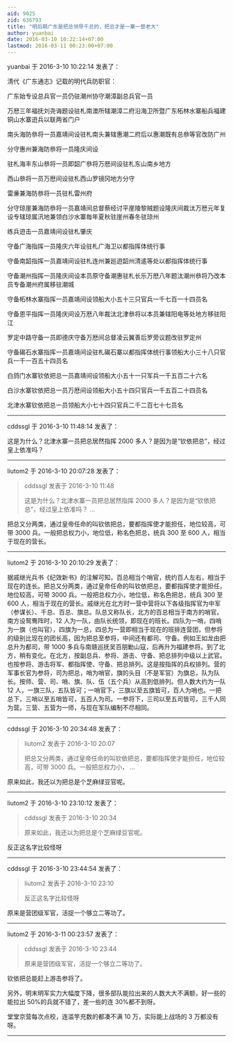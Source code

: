 ```yaml
---
aid: 9025
zid: 636793
title: "明后期广东是把总领导千总的，把总才是一寨一营老大"
author: yuanbai
date: 2016-03-10 10:22:14+07:00
lastmod: 2016-03-11 00:23:00+07:00
---
```


yuanbai 于 2016-3-10 10:22:14 发表了：

清代《广东通志》记载的明代兵防职官：

广东始专设总兵官一员仍驻潮州协守潮漳副总兵官一员

万厯三年福抚刘尧诲题设驻札南澳所辖潮漳二府沿海卫所暨广东柘林水寨船兵福建铜山水寨逰兵以联两省门户

南头海防叅将一员嘉靖间设驻札南头兼辖惠潮二府后以惠潮既有总叅等官改防广州

分守惠州兼海防叅将一员隆庆间设

驻札海丰东山叅将一员即韶广叅将万厯间设驻札东山南乡地方

西山叅将一员万厯间设驻札西山罗镜冈地方分守

雷亷兼海防叅将一员驻札雷州府

分守琼崖兼海防叅将一员嘉靖间总督蔡经讨平崖陵黎贼题设隆庆间裁汰万厯元年复设专辖琼属汛地兼领白沙水寨毎年夏秋驻崖州春冬驻琼州

练兵逰击一员嘉靖间设驻札肇庆

守备广海指挥一员隆庆六年设驻札广海卫以都指挥体统行事

守备南韶指挥一员嘉靖间设驻札连州兼廵逰韶州清逺等处以都指挥体统行事

守备潮州指挥一员隆庆间设本员原守备潮惠驻札长乐万厯八年题汰潮州叅将乃改本员专备潮州府属移驻潮城

守备柘林水寨指挥一员嘉靖间设领船大小五十三只官兵一千七百一十四员名

守备恩平指挥一员隆庆间设万厯八年裁汰北津叅将以本员兼辖阳电等处地方移驻阳江

罗定中路守备一员即德庆守备万厯间总督凌云翼善后罗旁议题改驻罗定州

守备碣石水寨指挥一员嘉靖间设驻札碣石寨以都指挥体统行事领船大小三十八只官兵一千一百五十四员名

白鸽门水寨钦依把总一员嘉靖间设领船大小五十一只军兵一千五百二十六名

白沙水寨钦依把总一员万厯间设领船大小五十四只官兵一千五百二十四员名

北津水寨钦依把总一员领船大小七十四只官兵二千二百七十七员名

---

cddssgl 于 2016-3-10 11:48:14 发表了：

这是为什么？北津水寨一员把总居然指挥 2000 多人？是因为是“钦依把总”，经过皇上依准吗？

---

liutom2 于 2016-3-10 20:07:28 发表了：

> cddssgl 发表于 2016-3-10 11:48
>
> 这是为什么？北津水寨一员把总居然指挥 2000 多人？是因为是“钦依把总”，经过皇上依准吗？ ...

把总又分两类，通过皇帝任命的叫钦依把总，要都指挥使才能担任，地位较高，可带 3000 兵。一般把总权力小，地位低，称名色把总，统兵 300 至 600 人，相当于现在的营长。

---

liutom2 于 2016-3-10 20:10:29 发表了：

据戚继光兵书《纪效新书》的注解可知，百总相当个哨官，统约百人左右，相当于现在的连长。把总又分两类，通过皇帝任命的叫钦依把总，要都指挥使才能担任，地位较高，可带 3000 兵。一般把总权力小，地位低，称名色把总，统兵 300 至 600 人，相当于现在的营长。戚继光在北方时一营中营将以下各级指挥官为中军（参谋长）、千总、百总、旗总。队总又称队长，北方的百总相当于南方的哨官。南方设鸳鸯阵时，12 人为一队，由队长统领，即现在的班长。四队为一哨，四哨为一旗（也叫官），四旗为一总，四总为一营即相当于现在的班排连营团，但参将的级别比现在的团长高，因为把总至参将，中间还有都司、守备。例如王如龙由把总升为都司，带 1000 多兵与南赣巡抚吴百朋勦山寇，后再升为福建参将。到了北方，稍有变化。在北方，按副总兵、参将、游击、守备、把总排列中级以上武官。也按参将、游击将军、都指挥使、守备、把总排列。这是按指挥的兵权排列。营的军事长官为参将，司为把总，哨为哨官，旗的头目（不是军官）为旗总，队为队长。按师、营、司、哨、旗、队、伍（五个兵）从高到低排列。但人数大约为一队 12 人，一旗三队，五队皆可；一哨官下，三旗以至五旗皆可，百人为哨也。一把总下，三哨以至五哨皆可，五百人为司。一参将下，三司以至五司皆可，三千人同为营。三营、五营为一师，与现在军队编制不尽相同。

---

cddssgl 于 2016-3-10 20:34:48 发表了：

> liutom2 发表于 2016-3-10 20:07
>
> 把总又分两类，通过皇帝任命的叫钦依把总，要都指挥使才能担任，地位较高，可带 3000 兵。一般把总权力小， ...

原来如此，我还以为把总是个芝麻绿豆官呢。

---

liutom2 于 2016-3-10 23:10:12 发表了：

> cddssgl 发表于 2016-3-10 20:34
>
> 原来如此，我还以为把总是个芝麻绿豆官呢。

反正这名字比较怪呀

---

cddssgl 于 2016-3-10 23:44:54 发表了：

> liutom2 发表于 2016-3-10 23:10
>
> 反正这名字比较怪呀

原来是营团级军官，活捉一个够立二等功了。

---

liutom2 于 2016-3-11 00:23:57 发表了：

> cddssgl 发表于 2016-3-10 23:44
>
> 原来是营团级军官，活捉一个够立二等功了。

钦依把总能赶上游击参将了。

另外，明末明军实力大幅度下降，很多部队能拉出来的人数大大不满额，好一些的能拉出 50%的兵就不错了，差一些的连 30%都不到呀。

堂堂京营每次点校，连滥竽充数的都凑不满 10 万，实际能上战场的 3 万都没有呀。

---
